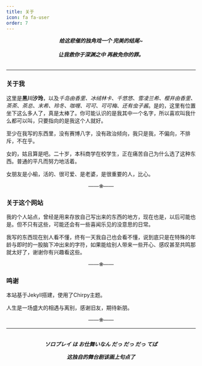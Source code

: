 ```yaml
---
title: 关于
icon: fa fa-user
order: 7
---
```

<center>
<b><i>
给这悲催的独角戏一个 完美的结尾~
<br></br>
让我救你于深渊之中 再赦免你的罪。
</i></b>
</center>
<br>

-----

### 关于我

这里是**黑川汐玲**，以及*千岛由香里、冰绒林卡、千悠悠、雪凌兰希、樱井由香里、茶茶、茶总、末希、玲冬、咖喱、可可、可可梅、还有虫子酱*。是的，这里有位置坐下这么多人了，真是太棒了。你可能认识的是我其中一个名字，所以喜欢叫我什么都可以叫，只要指向的是我这个人就好。

至少在我写的东西里，没有赛博八字，没有政治倾向，我只是我，不偏向，不排斥，不在乎。

女的，姑且算是吧。二十岁，本科商学在校学生，正在痛苦自己为什么选了这种东西。普通的平凡而努力地活着。

女朋友是小榆，活的、很可爱、是老婆，是很重要的人，比心。

<center><font color="#666666"><b>——❀——</b></font></center>

### 关于这个网站

我的个人站点，曾经是用来存放自己写出来的东西的地方，现在也是，以后可能也是。但不只有这些，可能还会有一些喜闻乐见的没意思的日常。

我写的东西现在别人看不懂，终有一天我自己也会看不懂，说到底只是在特殊的年龄与即时的一股脑下冲出来的字符，如果能给别人带来一些开心、感叹甚至共鸣那就太好了，谢谢你有兴趣看这些。

<center><font color="#666666"><b>——❀——</b></font></center>

### 鸣谢

本站基于Jekyll搭建，使用了Chirpy主题。

人生是一场盛大的相遇与离别，感谢旧友，期待新朋。

<center><font color="#666666"><b>——❀——</b></font></center>

----
<br>
<center>
<b><i>
ソロプレイ は お仕舞いなん だっ だっ だっ てば
<p></p>
这独自的舞台剧该画上句点了
</i></b>
</center>


